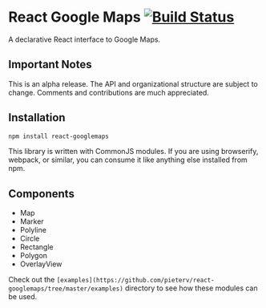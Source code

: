 React Google Maps [![Build Status](https://travis-ci.org/pieterv/react-googlemaps.svg?branch=master)](https://travis-ci.org/pieterv/react-googlemaps)
============

A declarative React interface to Google Maps.

Important Notes
---------------

This is an alpha release. The API and organizational structure are subject to
change. Comments and contributions are much appreciated.

Installation
------------

```sh
npm install react-googlemaps
```

This library is written with CommonJS modules. If you are using
browserify, webpack, or similar, you can consume it like anything else
installed from npm.

Components
--------

- Map
- Marker
- Polyline
- Circle
- Rectangle
- Polygon
- OverlayView

Check out the `[examples](https://github.com/pieterv/react-googlemaps/tree/master/examples)` directory to see how these modules can be used.
